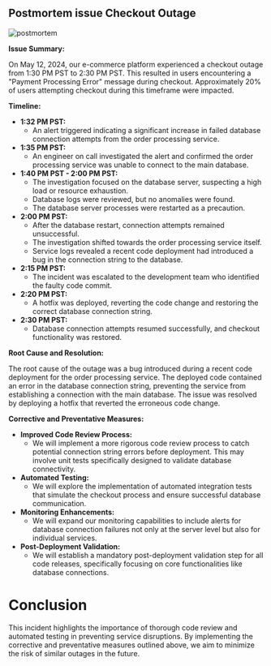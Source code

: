 ## Postmortem issue Checkout Outage

![postmortem](https://wac-cdn.atlassian.com/dam/jcr:77b7d90d-6b76-47f2-bc2a-f547f8a3eacb/IMMKT-153-illustration-for-postmortem-page.png?cdnVersion=1719)

**Issue Summary:**

On May 12, 2024, our e-commerce platform experienced a checkout outage from 1:30 PM PST to 2:30 PM PST. This resulted in users encountering a "Payment Processing Error" message during checkout. Approximately 20% of users attempting checkout during this timeframe were impacted.

**Timeline:**

- **1:32 PM PST:**
  - An alert triggered indicating a significant increase in failed database connection attempts from the order processing service.
- **1:35 PM PST:**
  - An engineer on call investigated the alert and confirmed the order processing service was unable to connect to the main database.
- **1:40 PM PST - 2:00 PM PST:**
  - The investigation focused on the database server, suspecting a high load or resource exhaustion.
  - Database logs were reviewed, but no anomalies were found.
  - The database server processes were restarted as a precaution.
- **2:00 PM PST:**
  - After the database restart, connection attempts remained unsuccessful.
  - The investigation shifted towards the order processing service itself.
  - Service logs revealed a recent code deployment had introduced a bug in the connection string to the database.
- **2:15 PM PST:**
  - The incident was escalated to the development team who identified the faulty code commit.
- **2:20 PM PST:**
  - A hotfix was deployed, reverting the code change and restoring the correct database connection string.
- **2:30 PM PST:**
  - Database connection attempts resumed successfully, and checkout functionality was restored.

**Root Cause and Resolution:**

The root cause of the outage was a bug introduced during a recent code deployment for the order processing service. The deployed code contained an error in the database connection string, preventing the service from establishing a connection with the main database. The issue was resolved by deploying a hotfix that reverted the erroneous code change.

**Corrective and Preventative Measures:**

- **Improved Code Review Process:**
  - We will implement a more rigorous code review process to catch potential connection string errors before deployment. This may involve unit tests specifically designed to validate database connectivity.
- **Automated Testing:**
  - We will explore the implementation of automated integration tests that simulate the checkout process and ensure successful database communication.
- **Monitoring Enhancements:**
  - We will expand our monitoring capabilities to include alerts for database connection failures not only at the server level but also for individual services.
- **Post-Deployment Validation:**
  - We will establish a mandatory post-deployment validation step for all code releases, specifically focusing on core functionalities like database connections.

# Conclusion

This incident highlights the importance of thorough code review and automated testing in preventing service disruptions. By implementing the corrective and preventative measures outlined above, we aim to minimize the risk of similar outages in the future.
